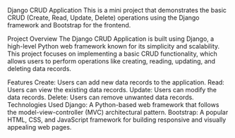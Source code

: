 Django CRUD Application
This is a mini project that demonstrates the basic CRUD (Create, Read, Update, Delete) operations using the Django framework and Bootstrap for the frontend.

Project Overview
The Django CRUD Application is built using Django, a high-level Python web framework known for its simplicity and scalability. This project focuses on implementing a basic CRUD functionality, which allows users to perform operations like creating, reading, updating, and deleting data records.

Features
Create: Users can add new data records to the application.
Read: Users can view the existing data records.
Update: Users can modify the data records.
Delete: Users can remove unwanted data records.
Technologies Used
Django: A Python-based web framework that follows the model-view-controller (MVC) architectural pattern.
Bootstrap: A popular HTML, CSS, and JavaScript framework for building responsive and visually appealing web pages.
